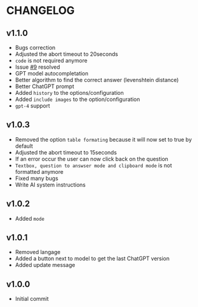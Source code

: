 # CHANGELOG

## v1.1.0

- Bugs correction
- Adjusted the abort timeout to 20seconds
- `code` is not required anymore
- Issue [#9](https://github.com/yoannchb-pro/MoodleGPT/issues/9) resolved
- GPT model autocompletation
- Better algorithm to find the correct answer (levenshtein distance)
- Better ChatGPT prompt
- Added `history` to the options/configuration
- Added `include images` to the option/configuration
- `gpt-4` support

## v1.0.3

- Removed the option `table formating` because it will now set to true by default
- Adjusted the abort timeout to 15seconds
- If an error occur the user can now click back on the question
- `Textbox, question to answser mode and clipboard mode` is not formatted anymore
- Fixed many bugs
- Write AI system instructions

## v1.0.2

- Added `mode`

## v1.0.1

- Removed langage
- Added a button next to model to get the last ChatGPT version
- Added update message

## v1.0.0

- Initial commit
